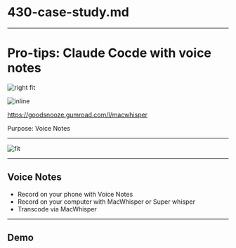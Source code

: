 # 430-case-study.md

---

# Pro-tips: Claude Cocde with voice notes

![right fit](screenshots/macwhisper.png)

![inline](qrcodes/macwhisper.png)

https://goodsnooze.gumroad.com/l/macwhisper

Purpose: Voice Notes

---

![fit](screenshots/macwhisper.png)

---

## Voice Notes

- Record on your phone with Voice Notes
- Record on your computer with MacWhisper or Super whisper
- Transcode via MacWhisper

---

## Demo
